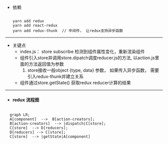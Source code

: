 * 依赖
  ```shell

  yarn add redux
  yarn add react-redux
  yarn add redux-thunk  // 中间件， 让redux支持异步函数   

  ```    
-------
* 关键点
  - index.js： store subscribe 检测到组件属性变化，重新渲染组件
  - 组件引入store并调用store.dipatch调度reducer.js的方法, 以action.js里面的方法返回值为参数
    1. store接收一般object {type, data} 参数， 如果传入异步函数， 需要引入redux-thunk并建立关系
  - 组件通过store.getState() 获取redux reducer计算的结果

-----
* #### redux 流程图
```mermaid

  graph LR;
  A[component]  -->  B[action-creators];
  B[action-creators]  --> |dispatch|C[store];
  C[store]  --> D[reducers];
  D[reducers] --> C[store];
  C[store]  --> |getState|A[component]

```

